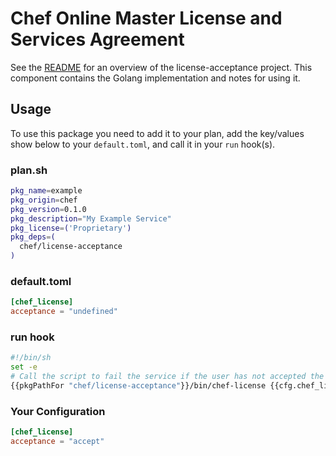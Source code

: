 # Chef Online Master License and Services Agreement
See the [README](../../README.md) for an overview of the license-acceptance project. This component contains the Golang
implementation and notes for using it.

## Usage
To use this package you need to add it to your plan, add the key/values show below to your `default.toml`, and call it
in your `run` hook(s).

### plan.sh
```bash
pkg_name=example
pkg_origin=chef
pkg_version=0.1.0
pkg_description="My Example Service"
pkg_license=('Proprietary')
pkg_deps=(
  chef/license-acceptance
)
```

### default.toml
```toml
[chef_license]
acceptance = "undefined"
```

### run hook
```sh
#!/bin/sh
set -e
# Call the script to fail the service if the user has not accepted the license
{{pkgPathFor "chef/license-acceptance"}}/bin/chef-license {{cfg.chef_license.acceptance}} {{pkg.origin}}/{{pkg.name}} {{pkg.version}}
```

### Your Configuration
```toml
[chef_license]
acceptance = "accept"
```
